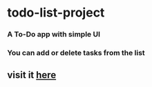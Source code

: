 # todo-list-project
### A To-Do app with simple UI
### You can add or delete tasks from the list 
## visit it [here](https://rajat-todo-list.netlify.com/)

